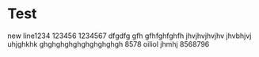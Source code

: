 # Test
new line1234
123456
1234567
dfgdfg
gfh
gfhfghfghfh
jhvjhvjhvjhv
jhvbhjvj
uhjghkhk
ghghghghghghghghghgh
8578
oiliol
jhmhj
8568796
